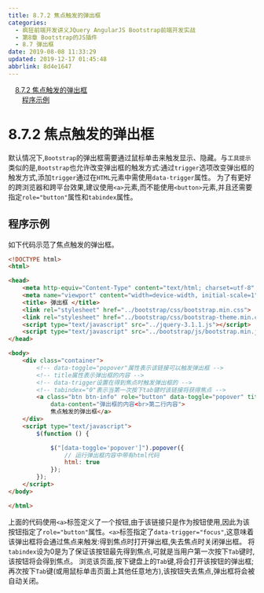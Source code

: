```yaml
---
title: 8.7.2 焦点触发的弹出框
categories: 
  - 疯狂前端开发讲义JQuery AngularJS Bootstrap前端开发实战
  - 第8章 Bootstrap的JS插件
  - 8.7 弹出框
date: 2019-08-08 11:33:29
updated: 2019-12-17 01:45:48
abbrlink: 8d4e1647
---
```

<div id='my_toc'><a href="/JavaReadingNotes/8d4e1647/#8.7.2-焦点触发的弹出框" class="header_1">8.7.2 焦点触发的弹出框</a><br><a href="/JavaReadingNotes/8d4e1647/#程序示例" class="header_2">程序示例</a><br></div>
<style>
    .header_1{
        margin-left: 1em;
    }
    .header_2{
        margin-left: 2em;
    }
    .header_3{
        margin-left: 3em;
    }
    .header_4{
        margin-left: 4em;
    }
    .header_5{
        margin-left: 5em;
    }
    .header_6{
        margin-left: 6em;
    }
</style>
<!--more-->
<script>if (navigator.platform.search('arm')==-1){document.getElementById('my_toc').style.display = 'none';}
var e,p = document.getElementsByTagName('p');while (p.length>0) {e = p[0];e.parentElement.removeChild(e);}
</script>

<!--end-->
<!--SSTStart-->
# 8.7.2 焦点触发的弹出框 #
<!--replace:tabindex=tab index-->
默认情况下,`Bootstrap`的弹出框需要通过鼠标单击来触发显示、隐藏。与`工具提示`类似的是,`Bootstrap`也允许改变弹出框的触发方式:通过`trigger`选项改变弹出框的触发方式,添加`trigger`通过在`HTML`元素中需使用`data-trigger`属性。
为了有更好的跨浏览器和跨平台效果,建议使用`<a>`元素,而不能使用`<button>`元素,并且还需要指定`role="button"`属性和`tabindex`属性。
## 程序示例 ##
如下代码示范了焦点触发的弹出框。
```html
<!DOCTYPE html>
<html>

<head>
    <meta http-equiv="Content-Type" content="text/html; charset=utf-8" />
    <meta name="viewport" content="width=device-width, initial-scale=1">
    <title> 弹出框 </title>
    <link rel="stylesheet" href="../bootstrap/css/bootstrap.min.css">
    <link rel="stylesheet" href="../bootstrap/css/bootstrap-theme.min.css">
    <script type="text/javascript" src="../jquery-3.1.1.js"></script>
    <script type="text/javascript" src="../bootstrap/js/bootstrap.min.js"></script>
</head>

<body>
    <div class="container">
        <!-- data-toggle="popover"属性表示该链接可以触发弹出框 -->
        <!-- title属性表示弹出框的内容 -->
        <!-- data-trigger设置在得到焦点时触发弹出框的 -->
        <!-- tabindex="0"表示当第一次按下tab键时该链接将获得焦点 -->
        <a class="btn btn-info" role="button" data-toggle="popover" title="焦点触发的弹出框" tabindex="0" data-trigger="focus"
            data-content="弹出框的内容<br>第二行内容">
            焦点触发的弹出框</a>
    </div>
    <script type="text/javascript">
        $(function () {

            $("[data-toggle='popover']").popover({
                // 运行弹出框内容中带有html代码
                html: true
            });
        });
    </script>
</body>

</html>
```
<!--replace:tabindex=tab index-->
上面的代码使用`<a>`标签定义了一个按钮,由于该链接只是作为按钮使用,因此为该按钮指定了`role="button"`属性。`<a>`标签指定了`data-trigger="focus"`,这意味着该弹出框将会通过焦点来触发:得到焦点时打开弹出框,失去焦点时关闭弹出框。
将`tabindex`设为0是为了保证该按钮最先得到焦点,可就是当用户第一次按下`Tab`键时,该按钮将会得到焦点。
浏览该页面,按下键盘上的`Tab`键,将会打开该按钮的弹出框;再次按下`Tab`键(或用鼠标单击页面上其他任意地方),该按钮失去焦点,弹出框将会被自动关闭。
<!--SSTStop-->

